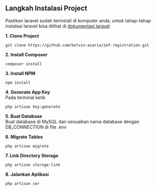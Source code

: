 ## Langkah Instalasi Project
Pastikan laravel sudah terinstall di komputer anda, untuk tahap-tahap instalasi laravel bisa dilihat di [dokumentasi laravel](https://laravel.com/docs/8.x/#installation)

**1. Clone Project** <br>

    git clone https://github.com/kelvin-azaria/ief-registration.git
**2. Install Composer** <br>

    composer install
**3. Install NPM** <br>

    npm install
**4. Generate App Key**<br>
	Pada terminal ketik
	

    php artisan key:generate

**5. Buat Database**<br>
	Buat database di MySQL dan sesuaikan nama database dengan DB_CONNECTION di file .env

**6. Migrate Tables** <br>

    php artisan migrate
**7. Link Directory Storage** <br>

    php artisan storage:link
**8. Jalankan Aplikasi** <br>

    php artisan ser